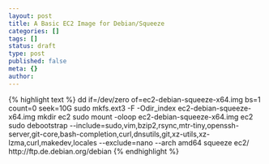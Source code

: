 ```yaml
---
layout: post
title: A Basic EC2 Image for Debian/Squeeze
categories: []
tags: []
status: draft
type: post
published: false
meta: {}
author: 
---
```

<p>{% highlight text %}
dd if=/dev/zero of=ec2-debian-squeeze-x64.img bs=1 count=0 seek=10G
sudo mkfs.ext3 -F -Odir_index ec2-debian-squeeze-x64.img
mkdir ec2
sudo mount -oloop ec2-debian-squeeze-x64.img ec2
sudo debootstrap --include=sudo,vim,bzip2,rsync,mtr-tiny,openssh-server,git-core,bash-completion,curl,dnsutils,git,xz-utils,xz-lzma,curl,makedev,locales --exclude=nano --arch amd64 squeeze ec2/ http://ftp.de.debian.org/debian
{% endhighlight %}</p>
